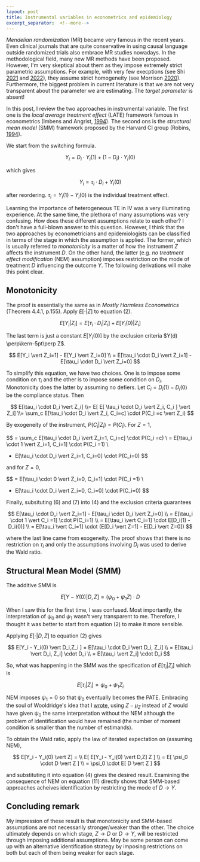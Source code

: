 ```yaml
---
layout: post
title: Instrumental variables in econometrics and epidemiology
excerpt_separator:  <!--more-->
---
```


_Mendelian randomization_ (MR) became very famous in the recent years.
Even clinical journals that are quite conservative in using causal language outside randomized trials also embrace MR studies nowadays.
In the methodological field, many new MR methods have been proposed.
However, I'm very skeptical about them as they impose extremely strict parametric assumptions.
For example, with very few execptions (see Shi [2021](https://pubmed.ncbi.nlm.nih.gov/34847085/) and [2022](https://bmcmedresmethodol.biomedcentral.com/articles/10.1186/s12874-021-01449-w)), they assume strict homogeneity (see Morrison [2020](https://pubmed.ncbi.nlm.nih.gov/32451458/)).
Furthermore, the biggest problem in current literature is that we are not very transparent about the parameter we are estimating. 
The _target parameter_ is absent!

In this post, I review the two approaches in instrumental variable.
The first one is the _local average treatment effect_ (LATE) framework famous in econometrics (Imbens and Angrist, [1994](https://www.jstor.org/stable/2951620?seq=1)).
The second ons is the _structural mean model_ (SMM) framework proposed by the Harvard CI group (Robins, [1994](https://www.tandfonline.com/doi/abs/10.1080/03610929408831393)). 

We start from the switching formula.

$$ Y_i = D_i \cdot Y_i(1) + (1-D_i) \cdot Y_i(0) $$

which gives

$$ Y_i = \tau_i \cdot D_i + Y_i(0) $$

after reordering.
$\tau_i = Y_i(1) - Y_i(0)$ is the individual treatment effect. 

Learning the importance of heterogeneous TE in IV was a very illuminating experience.
At the same time, the plethora of many assumptions was very confusing.
How does these different assumptions relate to each other?
I don't have a full-blown answer to this question.
However, I think that the two approaches by econometricians and epidemiologists can be classified in terms of the stage in which the assumption is applied.
The former, which is usually referred to _monotonicity_ is a matter of how the instrument $Z$ affects the instrument $D$.
On the other hand, the latter (e.g. _no treatment effect modification_ (NEM) assumption) imposes restriction on the mode of treatment $D$ influencing the outcome $Y$.
The following derivations will make this point clear.

## Monotonicity
The proof is essentially the same as in _Mostly Harmless Econometrics_ (Theorem 4.4.1, p.155).
Apply $E[\cdot \vert Z]$ to equation (2).

$$ E[Y_i \vert Z_i] = E[\tau_i \cdot D_i \vert Z_i] + E[Y_i(0) \vert Z_i] $$

The last term is just a constant $E[Y_i(0)]$ by the exclusion criteria $Y(d) \perp\kern-5pt\perp Z$.

$$ E[Y_i \vert Z_i=1] - E[Y_i \vert Z_i=0] \\
= E[\tau_i \cdot D_i \vert Z_i=1] - E[\tau_i \cdot D_i \vert Z_i=0]
$$

To simplify this equation, we have two choices.
One is to impose some condition on $\tau_i$ and the other is to impose some condition on $D_i$.
Monotonicity does the latter by assuming no defiers.
Let $C_i = D_i(1) - D_i(0)$ be the compliance status.
Then 

$$
E[\tau_i \cdot D_i \vert Z_i] 
\\= E[ E[ \tau_i \cdot D_i \vert Z_i, C_i ] \vert Z_i]
\\= \sum_c E[\tau_i \cdot D_i \vert Z_i, C_i=c] \cdot P(C_i =c \vert Z_i)
$$

By exogeneity of the instrument, $P(C_i \vert Z_i) = P(C_i)$.
For $Z=1$,

$$
= \sum_c E[\tau_i \cdot D_i \vert Z_i=1, C_i=c] \cdot P(C_i =c) \\
= E[\tau_i \cdot 1 \vert Z_i=1, C_i=1] \cdot P(C_i =1) \\
+ E[\tau_i \cdot D_i \vert Z_i=1, C_i=0] \cdot P(C_i=0)
$$

and for $Z=0$,

$$
= E[\tau_i \cdot 0 \vert Z_i=0, C_i=1] \cdot P(C_i =1) \\
+ E[\tau_i \cdot D_i \vert Z_i=0, C_i=0] \cdot P(C_i=0)
$$

Finally, subsituting (6) and (7) into (4) and the exclusion criteria guarantees

$$
E[\tau_i \cdot D_i \vert Z_i=1] - E[\tau_i \cdot D_i \vert Z_i=0] \\
= E[\tau_i \cdot 1 \vert C_i =1] \cdot P(C_i=1)  \\
= E[\tau_i \vert C_i=1] \cdot E[D_i(1) - D_i(0)] \\
= E[\tau_i \vert C_i=1] \cdot (E[D_i \vert Z=1] - E[D_i \vert Z=0]) 
$$

where the last line came from exogeneity.
The proof shows that there is no restriction on $\tau_i$ and only the assumptions involving $D_i$ was used to derive the Wald ratio.

## Structural Mean Model (SMM)

The additive SMM is 

$$
E[Y-Y(0) \vert D, Z] = (\psi_0 + \psi_1 Z) \cdot D
$$

When I saw this for the first time, I was confused.
Most importantly, the interpretation of $\psi_0$ and $\psi_1$ wasn't very transparent to me.
Therefore, I thought it was better to start from equation (2) to make it more sensible.

Applying $E[\cdot \vert D,Z]$ to equation (2) gives

$$
E[Y_i - Y_i(0) \vert D_i,Z_i ] = E[\tau_i \cdot D_i \vert D_i, Z_i]
\\ = E[\tau_i \vert D_i, Z_i] \cdot D_i
\\ = E[\tau_i \vert Z_i] \cdot D_i
$$

So, what was happening in the SMM was the specification of $E[\tau_i \vert Z_i]$ which is

$$
E[\tau_i \vert Z_i] = \psi_0 + \psi_1 Z_i
$$

NEM imposes $\psi_1 = 0$ so that $\psi_0$ eventually becomes the PATE.
Embracing the soul of Wooldridge's idea that I [wrote](https://hanbin973.github.io/2022/04/17/TEH_reg.html), using $Z - \mu_Z$ instead of $Z$ would have given $\psi_0$ the same interpretation without the NEM although the problem of identification would have remained (the number of moment condition is smaller than the number of estimands).

To obtain the Wald ratio, apply the law of iterated expectation on (assuming NEM),

$$
E[Y_i - Y_i(0) \vert Z] = \\
E[ E[Y_i - Y_i(0) \vert D,Z] Z ] \\
= E[ \psi_0 \cdot D \vert Z ] \\
= \psi_0 \cdot E[ D \vert Z ]
$$

and substituting it into equation (4) gives the desired result.
Examining the consequence of NEM on equation (11) directly shows that SMM-based approaches acheives identification by restricting the mode of $D \rightarrow Y$.

## Concluding remark
My impression of these result is that monotonicity and SMM-based assumptions are not necessarily stronger/weaker than the other.
The choice ultimately depends on which stage, $Z \rightarrow D$ or $D \rightarrow Y$, will be restricted through imposing additional assumptions.
May be some person can come up with an alternative identification strategy by imposing restrictions on both but each of them being weaker for each stage.





